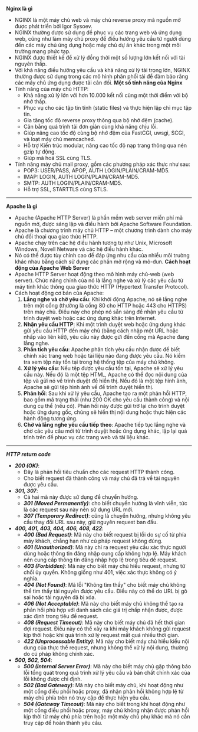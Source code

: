 **Nginx là gì**
- NGINX là một máy chủ web và máy chủ reverse proxy mã nguồn mở được phát triển bởi Igor Sysoev. 
- NGINX thường được sử dụng để phục vụ các trang web và ứng dụng web, cũng như làm máy chủ proxy để điều hướng yêu cầu từ người dùng đến các máy chủ ứng dụng hoặc máy chủ dự án khác trong một môi trường mạng phức tạp.
- NGINX được thiết kế để xử lý đồng thời một số lượng lớn kết nối với tài nguyên thấp.
- Với khả năng điều hướng yêu cầu và khả năng xử lý tải trọng lớn, NGINX thường được sử dụng trong các mô hình phân phối tải để đảm bảo rằng các máy chủ ứng dụng được tải cân đối.
**Một số tính năng của Nginx**
- Tính năng của máy chủ HTTP:
  - Khả năng xử lý lớn với hơn 10.000 kết nối cùng một thời điểm với bộ nhớ thấp.
  - Phục vụ cho các tập tin tĩnh (static files) và thực hiện lập chỉ mục tập tin.
  - Gia tăng tốc độ reverse proxy thông qua bộ nhớ đệm (cache).
  - Cân bằng quá trình tải đơn giản cùng khả năng chịu lỗi.
  - Giúp nâng cao tốc độ cùng bộ nhớ đệm của FastCGI, uwsgi, SCGI, và loạt máy chủ memcached.
  - Hỗ trợ Kiến trúc modular, nâng cao tốc độ nạp trang thông qua nén gzip tự động.
  - Giúp mã hoá SSL cùng TLS.
- Tính năng máy chủ mail proxy, gồm các phương pháp xác thực như sau:
  - POP3: USER/PASS, APOP, AUTH LOGIN/PLAIN/CRAM-MD5.
  - IMAP: LOGIN, AUTH LOGIN/PLAIN/CRAM-MD5.
  - SMTP: AUTH LOGIN/PLAIN/CRAM-MD5.
  - Hỗ trợ SSL, STARTTLS cùng STLS.
***
**Apache là gì**
- Apache (Apache HTTP Server) là phần mềm web server miễn phí mã nguồn mở, được sáng lập và điều hành bởi Apache Software Foundation.
- Apache là chương trình máy chủ HTTP – một chương trình dành cho máy chủ đối thoại qua giao thức HTTP.
-  Apache chạy trên các hệ điều hành tương tự như Unix, Microsoft Windows, Novell Netware và các hệ điều hành khác. 
-  Nó có thể được tùy chỉnh cao để đáp ứng nhu cầu của nhiều môi trường khác nhau bằng cách sử dụng các phần mở rộng và mô-đun.
**Cách hoạt động của Apache Web Server**
- Apache HTTP Server hoạt động theo mô hình máy chủ-web (web server). Chức năng chính của nó là lắng nghe và xử lý các yêu cầu từ máy tính khác thông qua giao thức HTTP (Hypertext Transfer Protocol). 
- Cách hoạt động cơ bản của Apache:
  1. **Lắng nghe và chờ yêu cầu**: Khi khởi động Apache, nó sẽ lắng nghe trên một cổng (thường là cổng 80 cho HTTP hoặc 443 cho HTTPS) trên máy chủ. Điều này cho phép nó sẵn sàng để nhận yêu cầu từ trình duyệt web hoặc các ứng dụng khác trên Internet.
  2. **Nhận yêu cầu HTTP**: Khi một trình duyệt web hoặc ứng dụng khác gửi yêu cầu HTTP đến máy chủ (bằng cách nhập một URL hoặc nhấp vào liên kết), yêu cầu này được gửi đến cổng mà Apache đang lắng nghe.
  3. **Phân tích yêu cầu**: Apache phân tích yêu cầu nhận được để biết chính xác trang web hoặc tài liệu nào đang được yêu cầu. Nó kiểm tra xem tệp này tồn tại trong hệ thống tệp của máy chủ không.
  4. **Xử lý yêu cầu**: Nếu tệp được yêu cầu tồn tại, Apache sẽ xử lý yêu cầu này. Nếu đó là một tệp HTML, Apache có thể đọc nội dung của tệp và gửi nó về trình duyệt để hiển thị. Nếu đó là một tệp hình ảnh, Apache sẽ gửi tệp hình ảnh về để trình duyệt hiển thị.
  5. **Phản hồi**: Sau khi xử lý yêu cầu, Apache tạo ra một phản hồi HTTP, bao gồm mã trạng thái (như 200 OK cho yêu cầu thành công) và nội dung cụ thể (nếu có). Phản hồi này được gửi trở lại cho trình duyệt hoặc ứng dụng gốc, chúng sẽ hiển thị nội dung hoặc thực hiện các hành động tương ứng.
  6. **Chờ và lắng nghe yêu cầu tiếp theo**: Apache tiếp tục lắng nghe và chờ các yêu cầu mới từ trình duyệt hoặc ứng dụng khác, lặp lại quá trình trên để phục vụ các trang web và tài liệu khác.

***
***HTTP return code***
- ***200 (OK)***:
  - Đây là phản hồi tiêu chuẩn cho các request HTTP thành công.
  - Cho biết request đã thành công và máy chủ đã trả về tài nguyên được yêu cầu. 
- ***301, 307***:
  - Cả hai mã này được sử dụng để chuyển hướng.
  - ***301 (Moved Permanently)***: cho biết chuyển hướng là vĩnh viễn, tức là các request sau này nên sử dụng URL mới. 
  - ***307 (Temporary Redirect)***: cũng là chuyển hướng, nhưng không yêu cầu thay đổi URL sau này, giữ nguyên request ban đầu.
- ***400, 401, 403, 404, 406, 408, 422***:
  - ***400 (Bad Request)***: Mã này cho biết request bị lỗi do sự cố từ phía máy khách, chẳng hạn như cú pháp request không đúng.
  - ***401 (Unauthorized)***: Mã này chỉ ra request yêu cầu xác thực người dùng hoặc thông tin đăng nhập cung cấp không hợp lệ. Máy khách nên cung cấp thông tin đăng nhập hợp lệ trong tiêu đề request.
  - ***403 (Forbidden)***: Mã này cho biết máy chủ hiểu request, nhưng từ chối ủy quyền. Không giống như 401, việc xác thực không có ý nghĩa.
  - ***404 (Not Found)***: Mã lỗi "Không tìm thấy" cho biết máy chủ không thể tìm thấy tài nguyên được yêu cầu. Điều này có thể do URL bị gõ sai hoặc tài nguyên đã bị xóa.
  - ***406 (Not Acceptable)***: Mã này cho biết máy chủ không thể tạo ra phản hồi phù hợp với danh sách các giá trị chấp nhận được, được xác định trong tiêu đề request.
  - ***408 (Request Timeout)***: Mã này cho biết máy chủ đã hết thời gian đợi request. Điều này có thể xảy ra khi máy khách không gửi request kịp thời hoặc khi quá trình xử lý request mất quá nhiều thời gian.
  - ***422 (Unprocessable Entity)***: Mã này cho biết máy chủ hiểu kiểu nội dung của thực thể request, nhưng không thể xử lý nội dung, thường do cú pháp không chính xác.
- ***500, 502, 504***:
  - ***500 (Internal Server Error)***: Mã này cho biết máy chủ gặp thông báo lỗi tổng quát trong quá trình xử lý yêu cầu và bản chất chính xác của lỗi không được chỉ định.
  - ***502 (Bad Gateway)***: Mã này cho biết máy chủ, khi hoạt động như một cổng điều phối hoặc proxy, đã nhận phản hồi không hợp lệ từ máy chủ phía trên nó truy cập để thực hiện yêu cầu.
  - ***504 (Gateway Timeout)***: Mã này cho biết trong khi hoạt động như một cổng điều phối hoặc proxy, máy chủ không nhận được phản hồi kịp thời từ máy chủ phía trên hoặc một máy chủ phụ khác mà nó cần truy cập để hoàn thành yêu cầu.
